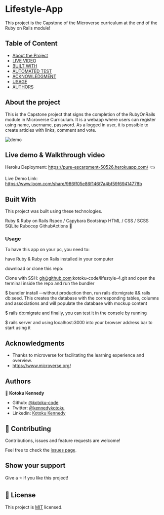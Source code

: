 # Lifestyle-App

This project is the Capstone of the Microverse curriculum at the end of the Ruby on Rails module!

## Table of Content

* [About the Project](#about-the-project)
* [LIVE VIDEO](#live_video)
* [BUILT WITH](#built_with)
* [AUTOMATED TEST](#automated_test)
* [ACKNOWLEDGMENT](#acknowledgment)
* [USAGE](#usage)
* [AUTHORS](#authors)

## About the project

This is the Capstone project that signs the completion of the RubyOnRails module in Microverse Curriculum. It is a webapp where users can register using name, username, password. As a logged in user, it is possible to create articles with links, comment and vote. 

![demo](https://user-images.githubusercontent.com/53125243/90258793-53e95180-de49-11ea-872c-4b22fcbe1c1c.PNG)


## Live demo & Walkthrough video

Heroku Deployment: https://pure-escarpment-50526.herokuapp.com/  👈

Live Demo Link: https://www.loom.com/share/986ff05e86f146f7a4bf59f69414778b

## Built With

This project was built using these technologies.

Ruby & Ruby on Rails
Rspec / Capybara
Bootstrap
HTML / CSS / SCSS
SQLite
Rubocop
GithubActions 💪

### Usage

To have this app on your pc, you need to:

have Ruby & Ruby on Rails installed in your computer

download or clone this repo:

Clone with SSH:
  git@github.com:kotoku-code/lifestyle-4.git
and open the terminal inside the repo and run the bundler

$ bundler install --without production
then, run rails db:migrate && rails db:seed. This creates the database with the corresponding tables, columns and associations and will populate the database with mockup content

$ rails db:migrate
and finally, you can test it in the console by running

$ rails server and using localhost:3000 into your browser address bar to start using it



## Acknowledgments

- Thanks to microverse for facilitating the learning experience and overview.
- https://www.microverse.org/


## Authors

👤 **Kotoku Kennedy**

- Github: [@kotoku-code](https://github.com/kotoku-code)
- Twitter: [@kennedykotoku](https://twitter.com/kennedykotoku)
- Linkedin: [Kotoku Kennedy](www.linkedin.com/in/kotoku-kennedy-5b04a9128)

## 🤝 Contributing

Contributions, issues and feature requests are welcome!

Feel free to check the [issues page](issues/).

## Show your support

Give a ⭐️ if you like this project!
## 📝 License

This project is [MIT](LICENSE) licensed.
